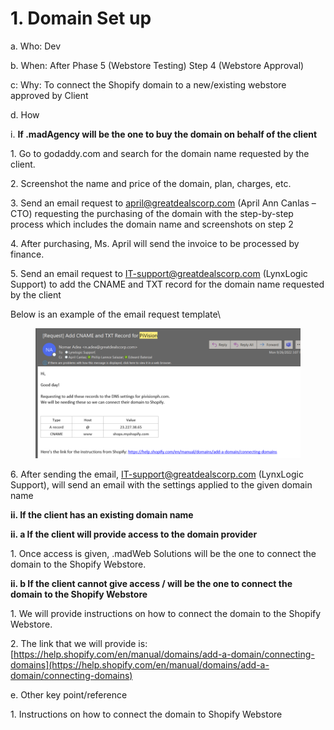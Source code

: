 # 1. Domain Set up

&#x20;                            a. Who: Dev

&#x20;                            b. When: After Phase 5 (Webstore Testing) Step 4 (Webstore Approval)

&#x20;                            c: Why: To connect the Shopify domain to a new/existing webstore approved by Client

&#x20;                          &#x20;

&#x20;                            d. How

&#x20;             i. **If .madAgency will be the one to buy the domain on behalf of the client**

&#x20;                            1\. Go to godaddy.com and search for the domain name requested by the client.                                &#x20;

&#x20;                            2\. Screenshot the name and price of the domain, plan, charges, etc.

&#x20;                            3\. Send an email request to [april@greatdealscorp.com](mailto:april@greatdealscorp.com) (April Ann Canlas                      – CTO) requesting the purchasing of the domain with the step-by-step process which includes the domain name and screenshots on step 2

&#x20;                            4\. After purchasing, Ms. April will send the invoice to be processed by finance.                 &#x20;

&#x20;                            5\. Send an email request to [IT-support@greatdealscorp.com](mailto:IT-support@greatdealscorp.com) (LynxLogic                                          Support) to add the CNAME and TXT record for the domain name requested  by the client

&#x20;                            Below is an example of the email request template\


<figure><img src="../../../.gitbook/assets/image (152).png" alt=""><figcaption></figcaption></figure>

&#x20;                            6\. After sending the email, [IT-support@greatdealscorp.com](mailto:IT-support@greatdealscorp.com) (LynxLogic Support), will send an email with the settings applied to the given domain name

&#x20;           &#x20;

**ii. If the client has an existing domain name**

&#x20;  **ii. a If  the client will provide access to the domain provider**

&#x20;             1\. Once access is given, .madWeb Solutions will be the one to connect the domain to the Shopify Webstore.

&#x20;

&#x20;   **ii. b If the client cannot give access / will be the one to connect the domain to the Shopify      Webstore**

&#x20;             1\. We will provide instructions on how to connect the domain to the Shopify Webstore.

&#x20;             2\. The link that we will provide is: [https://help.shopify.com/en/manual/domains/add-a-domain/connecting-domains](https://help.shopify.com/en/manual/domains/add-a-domain/connecting-domains)

&#x20;

&#x20;

&#x20;             e. Other key point/reference

&#x20;             1\. Instructions on how to connect the domain to Shopify Webstore
